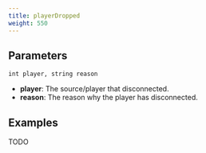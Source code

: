 ```yaml
---
title: playerDropped
weight: 550
---
```


Parameters
----------

```
int player, string reason
```

- **player**: The source/player that disconnected.
- **reason**: The reason why the player has disconnected.

Examples
--------

TODO
